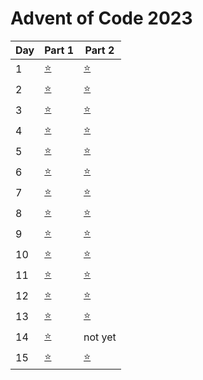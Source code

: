 # Advent of Code 2023


| Day | Part 1           | Part 2           |
|-----|------------------|------------------|
| 1   | [:star:](1/1.py) | [:star:](1/1.py) |
| 2   | [:star:](2/2.py) | [:star:](2/2.py) |
| 3   | [:star:](3/3.py) | [:star:](3/3.py) |
| 4   | [:star:](4/4.py) | [:star:](4/4.py) |
| 5   | [:star:](https://github.com/gingdotgithub/adventofcode/commit/6117a236e06d6862fab976fc676863e75c187aa2) | [:star:](5/5.py) |
| 6   | [:star:](6/6.py) | [:star:](6/6.py) |
| 7   | [:star:](7/7.py) | [:star:](7/7.py) |
| 8   | [:star:](8/8.py) | [:star:](8/8.py) |
| 9   | [:star:](9/9.py) | [:star:](9/9.py) |
| 10   | [:star:](10/10.py) | [:star:](10/10.py) |
| 11   | [:star:](11/11.py) | [:star:](11/11.py) |
| 12   | [:star:](12/12.py) | [:star:](12/12.py) |
| 13   | [:star:](13/13.py) | [:star:](13/13.py) |
| 14   | [:star:](14/14.py) | not yet |
| 15   | [:star:](15/15.py) | [:star:](15/15.py) |

